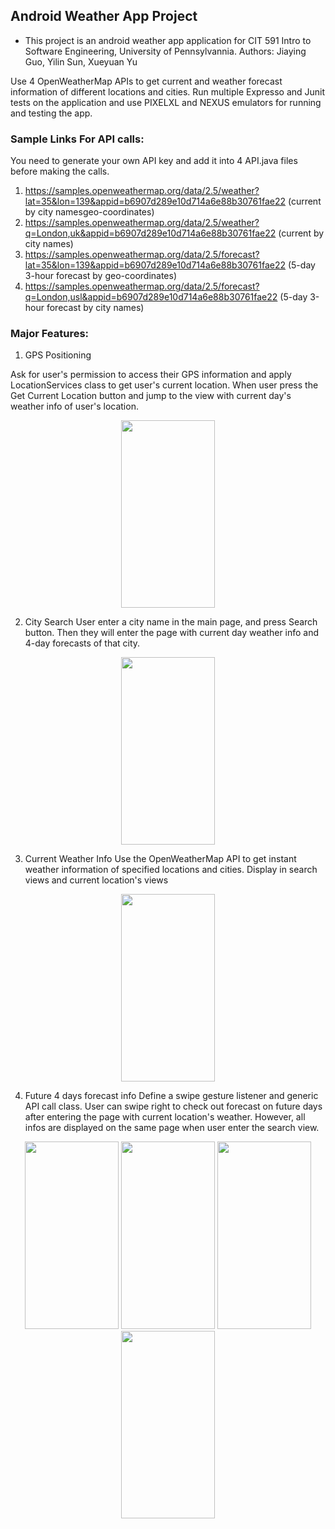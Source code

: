 ## Android Weather App Project
* This project is an android weather app application for CIT 591 Intro to Software Engineering, University of Pennsylvannia.
Authors: Jiaying Guo, Yilin Sun, Xueyuan Yu

Use 4 OpenWeatherMap APIs to get current and weather forecast information of different locations and cities. Run multiple Expresso and Junit tests on the application and use PIXELXL and NEXUS emulators for running and testing the app.

### Sample Links For API calls:
You need to generate your own API key and add it into 4 API.java files before making the calls.
1. https://samples.openweathermap.org/data/2.5/weather?lat=35&lon=139&appid=b6907d289e10d714a6e88b30761fae22 (current by city namesgeo-coordinates)
2. https://samples.openweathermap.org/data/2.5/weather?q=London,uk&appid=b6907d289e10d714a6e88b30761fae22 (current by city names)
3. https://samples.openweathermap.org/data/2.5/forecast?lat=35&lon=139&appid=b6907d289e10d714a6e88b30761fae22  (5-day 3-hour forecast by geo-coordinates)
4. https://samples.openweathermap.org/data/2.5/forecast?q=London,usl&appid=b6907d289e10d714a6e88b30761fae22 (5-day 3-hour forecast by city names)

### Major Features:
1. GPS Positioning 

Ask for user's permission to access their GPS information and apply LocationServices class to get user's current location. When user press the
Get Current Location button and jump to the view with current day's weather info of user's location.

<div align="center">
  <img width="150" height="300" src="https://github.com/591Project2018/Working_Swipe/blob/master/APP_Screenshot/main.jpg"/>
</div>



2. City Search
User enter a city name in the main page, and press Search button. Then they will enter the page with current day weather info and 4-day forecasts of that city.

<div align="center">
  <img width="150" height="300" src="https://github.com/591Project2018/Working_Swipe/blob/master/APP_Screenshot/search%20weather%20by%20city.jpg"/>
</div>


3. Current Weather Info
Use the OpenWeatherMap API to get instant weather information of specified locations and cities. Display in search views and current location's views

<div align="center">
  <img width="150" height="300" src="https://github.com/591Project2018/Working_Swipe/blob/master/APP_Screenshot/currentWeather.jpg"/>
</div>

4. Future 4 days forecast info
 Define a swipe gesture listener and generic API call class. User can swipe right to check out forecast on future days after entering the page with current location's weather. However, all infos are displayed on the same page when user enter the search view.

<div align="center">
  
  <img width="150" height="300" src="https://github.com/591Project2018/Working_Swipe/blob/master/APP_Screenshot/getSecondDayWeather.jpg"/>
  <img width="150" height="300" src="https://github.com/591Project2018/Working_Swipe/blob/master/APP_Screenshot/getThirdDayWeather.jpg"/>
  <img width="150" height="300" src="https://github.com/591Project2018/Working_Swipe/blob/master/APP_Screenshot/getFourthDayWeather.jpg"/>
  <img width="150" height="300" src="https://github.com/591Project2018/Working_Swipe/blob/master/APP_Screenshot/getFifthDayWeather.jpg"/>

</div>


